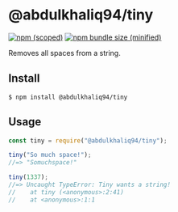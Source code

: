 # @abdulkhaliq94/tiny

[![npm (scoped)](https://img.shields.io/npm/v/@bamblehorse/tiny.svg)](https://www.npmjs.com/package/@abdulkhaliq94/tiny)
[![npm bundle size (minified)](https://img.shields.io/bundlephobia/min/@bamblehorse/tiny.svg)](https://www.npmjs.com/package/@abdulkhaliq94/tiny)

Removes all spaces from a string.

## Install
```
$ npm install @abdulkhaliq94/tiny
```
## Usage
```js
const tiny = require("@abdulkhaliq94/tiny");

tiny("So much space!");
//=> "Somuchspace!"

tiny(1337);
//=> Uncaught TypeError: Tiny wants a string!
//    at tiny (<anonymous>:2:41)
//    at <anonymous>:1:1
```
